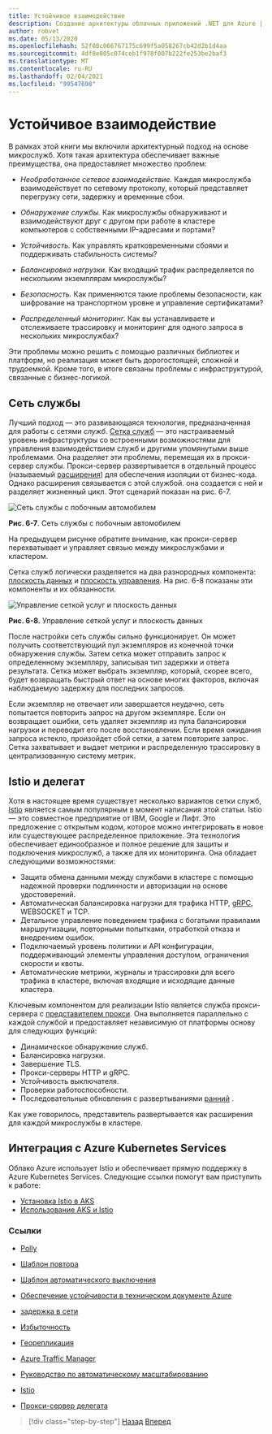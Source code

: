 ```yaml
---
title: Устойчивое взаимодействие
description: Создание архитектуры облачных приложений .NET для Azure | Устойчивое взаимодействие
author: robvet
ms.date: 05/13/2020
ms.openlocfilehash: 52f08c066767175c699f5a058267cb42d2b1d4aa
ms.sourcegitcommit: 4df8e005c074ceb1f978f007b222fe253be2baf3
ms.translationtype: MT
ms.contentlocale: ru-RU
ms.lasthandoff: 02/04/2021
ms.locfileid: "99547698"
---
```

# <a name="resilient-communications"></a>Устойчивое взаимодействие

В рамках этой книги мы включили архитектурный подход на основе микрослужб. Хотя такая архитектура обеспечивает важные преимущества, она предоставляет множество проблем:

- *Необработанное сетевое взаимодействие.* Каждая микрослужба взаимодействует по сетевому протоколу, который представляет перегрузку сети, задержку и временные сбои.

- *Обнаружение службы.* Как микрослужбы обнаруживают и взаимодействуют друг с другом при работе в кластере компьютеров с собственными IP-адресами и портами?

- *Устойчивость.* Как управлять кратковременными сбоями и поддерживать стабильность системы?

- *Балансировка нагрузки.* Как входящий трафик распределяется по нескольким экземплярам микрослужбы?

- *Безопасность.* Как применяются такие проблемы безопасности, как шифрование на транспортном уровне и управление сертификатами?

- *Распределенный мониторинг.* Как вы устанавливаете и отслеживаете трассировку и мониторинг для одного запроса в нескольких микрослужбах?

Эти проблемы можно решить с помощью различных библиотек и платформ, но реализация может быть дорогостоящей, сложной и трудоемкой. Кроме того, в итоге связаны проблемы с инфраструктурой, связанные с бизнес-логикой.

## <a name="service-mesh"></a>Сеть службы

Лучший подход — это развивающаяся технология, предназначенная для работы с сетями *служб*. [Сетка служб](https://www.nginx.com/blog/what-is-a-service-mesh/) — это настраиваемый уровень инфраструктуры со встроенными возможностями для управления взаимодействием служб и другими упомянутыми выше проблемами. Она разделяет эти проблемы, перемещая их в прокси-сервер службы. Прокси-сервер развертывается в отдельный процесс (называемый [расширения](/azure/architecture/patterns/sidecar)) для обеспечения изоляции от бизнес-кода. Однако расширения связывается с этой службой. она создается с ней и разделяет жизненный цикл. Этот сценарий показан на рис. 6-7.

![Сеть службы с побочным автомобилем](./media/service-mesh-with-side-car.png)

**Рис. 6-7**. Сеть службы с побочным автомобилем

На предыдущем рисунке обратите внимание, как прокси-сервер перехватывает и управляет связью между микрослужбами и кластером.

Сетка служб логически разделяется на два разнородных компонента: [плоскость данных](https://blog.envoyproxy.io/service-mesh-data-plane-vs-control-plane-2774e720f7fc) и [плоскость управления](https://blog.envoyproxy.io/service-mesh-data-plane-vs-control-plane-2774e720f7fc). На рис. 6-8 показаны эти компоненты и их обязанности.

![Управление сеткой услуг и плоскость данных](./media/istio-control-and-data-plane.png)

**Рис. 6-8.** Управление сеткой услуг и плоскость данных

После настройки сеть службы сильно функционирует. Он может получить соответствующий пул экземпляров из конечной точки обнаружения службы. Затем сетка может отправить запрос к определенному экземпляру, записывая тип задержки и ответа результата. Сетка может выбрать экземпляр, который, скорее всего, будет возвращать быстрый ответ на основе многих факторов, включая наблюдаемую задержку для последних запросов.

Если экземпляр не отвечает или завершается неудачно, сеть попытается повторить запрос на другом экземпляре. Если он возвращает ошибки, сеть удаляет экземпляр из пула балансировки нагрузки и переводит его после восстановлении. Если время ожидания запроса истекло, произойдет сбой сетки, а затем повторите запрос. Сетка захватывает и выдает метрики и распределенную трассировку в централизованную систему метрик.

## <a name="istio-and-envoy"></a>Istio и делегат

Хотя в настоящее время существует несколько вариантов сетки служб, [Istio](https://istio.io/docs/concepts/what-is-istio/) является самым популярным в момент написания этой статьи. Istio — это совместное предприятие от IBM, Google и Лифт. Это предложение с открытым кодом, которое можно интегрировать в новое или существующее распределенное приложение. Эта технология обеспечивает единообразное и полное решение для защиты и подключения микрослужб, а также для их мониторинга. Она обладает следующими возможностями:

- Защита обмена данными между службами в кластере с помощью надежной проверки подлинности и авторизации на основе удостоверений.
- Автоматическая балансировка нагрузки для трафика HTTP, [gRPC](https://grpc.io/), WEBSOCKET и TCP.
- Детальное управление поведением трафика с богатыми правилами маршрутизации, повторными попытками, отработкой отказа и внедрением ошибок.
- Подключаемый уровень политики и API конфигурации, поддерживающий элементы управления доступом, ограничения скорости и квоты.
- Автоматические метрики, журналы и трассировки для всего трафика в кластере, включая входящие и исходящие данные кластера.

Ключевым компонентом для реализации Istio является служба прокси-сервера с [представителем прокси](https://www.envoyproxy.io/docs/envoy/latest/intro/what_is_envoy). Она выполняется параллельно с каждой службой и предоставляет независимую от платформы основу для следующих функций:

- Динамическое обнаружение служб.
- Балансировка нагрузки.
- Завершение TLS.
- Прокси-серверы HTTP и gRPC.
- Устойчивость выключателя.
- Проверки работоспособности.
- Последовательные обновления с развертываниями [ранний](https://martinfowler.com/bliki/CanaryRelease.html) .

Как уже говорилось, представитель развертывается как расширения для каждой микрослужбы в кластере.

## <a name="integration-with-azure-kubernetes-services"></a>Интеграция с Azure Kubernetes Services

Облако Azure использует Istio и обеспечивает прямую поддержку в Azure Kubernetes Services. Следующие ссылки помогут вам приступить к работе:

- [Установка Istio в AKS](/azure/aks/istio-install)
- [Использование AKS и Istio](/azure/aks/istio-scenario-routing)

### <a name="references"></a>Ссылки

- [Polly](https://dotnetfoundation.org/projects/polly)

- [Шаблон повтора](/azure/architecture/patterns/retry)

- [Шаблон автоматического выключения](/azure/architecture/patterns/circuit-breaker)

- [Обеспечение устойчивости в техническом документе Azure](https://azure.microsoft.com/mediahandler/files/resourcefiles/resilience-in-azure-whitepaper/Resilience%20in%20Azure.pdf)

- [задержка в сети](https://www.techopedia.com/definition/8553/network-latency)

- [Избыточность](/azure/architecture/guide/design-principles/redundancy)

- [Георепликация](/azure/sql-database/sql-database-active-geo-replication)

- [Azure Traffic Manager](/azure/traffic-manager/traffic-manager-overview)

- [Руководство по автоматическому масштабированию](/azure/architecture/best-practices/auto-scaling)

- [Istio](https://istio.io/docs/concepts/what-is-istio/)

- [Прокси-сервер делегата](https://www.envoyproxy.io/docs/envoy/latest/intro/what_is_envoy)

>[!div class="step-by-step"]
>[Назад](infrastructure-resiliency-azure.md)
>[Вперед](monitoring-health.md)
